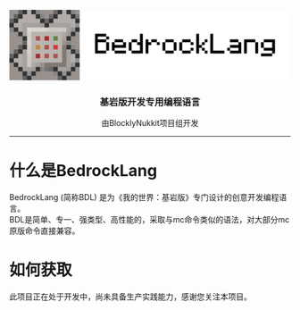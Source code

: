 ![BedrockLang](docs/image/BDLBanner.png)  

<h3 align="center">基岩版开发专用编程语言</h3>  
<p align="center">由BlocklyNukkit项目组开发</p>  

-----------  

# 什么是BedrockLang  

BedrockLang (简称BDL) 是为《我的世界：基岩版》专门设计的创意开发编程语言。  
BDL是简单、专一、强类型、高性能的，采取与mc命令类似的语法，对大部分mc原版命令直接兼容。

# 如何获取  

此项目正在处于开发中，尚未具备生产实践能力，感谢您关注本项目。 